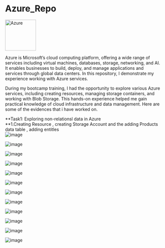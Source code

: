 # Azure_Repo
<img src="https://github.com/user-attachments/assets/207e7073-79e2-4d8e-bf4e-50797c07479c" alt="Azure" width="100" height="100" /> 

Azure is Microsoft’s cloud computing platform, offering a wide range of services including virtual machines, databases, storage, networking, and AI. It enables businesses to build, deploy, and manage applications and services through global data centers. In this repository, I demonstrate my experience working with Azure services.   

During my bootcamp training, I had the opportunity to explore various Azure services, including creating resources, managing storage containers, and working with Blob Storage. This hands-on experience helped me gain practical knowledge of cloud infrastructure and data management. Here are some of the evidences that i have worked on.

**Task1: Exploring non-relationsl data in Azure  
**1.Creating Resource , creating Storage Account and the adding Products data table , adding entitles  
![image](https://github.com/user-attachments/assets/fea4110d-337a-4d5a-a86f-8b18b6dc69fd)  

![image](https://github.com/user-attachments/assets/a4ca4e87-6426-4f40-bac5-1d231c10b321)  

![image](https://github.com/user-attachments/assets/90c7800d-70a2-41b5-9f36-6d321e9e9d9d)  

![image](https://github.com/user-attachments/assets/af8f567a-18d9-4191-a166-b5570c65675e)  

![image](https://github.com/user-attachments/assets/12d07eb6-7983-4d69-acf6-7b4799ec4f87)  


![image](https://github.com/user-attachments/assets/2eeec916-08cf-478f-be9c-8467d91d7c08)  


![image](https://github.com/user-attachments/assets/e71af858-8eb1-493e-9a35-5ad3b524549a)  

![image](https://github.com/user-attachments/assets/c1b72bd4-89e2-4337-ab8a-b3075e2eb81d)  


![image](https://github.com/user-attachments/assets/c9844e9f-eac7-4840-8d76-0ab0c7570579)  

![image](https://github.com/user-attachments/assets/8edc1c96-c787-4998-88b8-b38523d06eb8)

![image](https://github.com/user-attachments/assets/ee759284-5d65-4977-a5eb-aab5a82f85e4)  

![image](https://github.com/user-attachments/assets/c744b9d5-6cc1-432a-a43d-f9b859f9177b)



